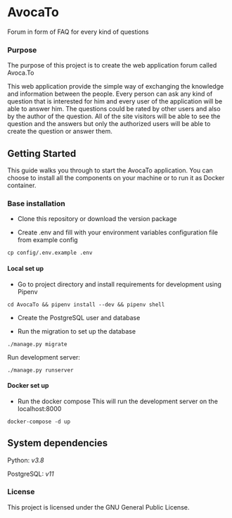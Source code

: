# AvocaTo
Forum in form of FAQ for every kind of questions

### Purpose
The purpose of this project is to create the web application forum called Avoca.To

This web application provide the simple way of exchanging the knowledge and information between the people. Every person can ask any kind of question that is interested for him and every user of the application will be able to answer him. The questions could be rated by other users and also by the author of the question.
All of the site visitors will be able to see the question and the answers but only the authorized users will be able to create the question or answer them.

## Getting Started
This guide walks you through to start the AvocaTo application.
You can choose to install all the components on your machine or to run it as Docker container.

### Base installation

* Clone this repository or download the version package

* Create .env and fill with your environment variables configuration file from example config
```
cp config/.env.example .env
```

#### Local set up

* Go to project directory and install requirements for development using Pipenv
```
cd AvocaTo && pipenv install --dev && pipenv shell
```

* Create the PostgreSQL user and database

* Run the migration to set up the database
```
./manage.py migrate
```

Run development server:
```
./manage.py runserver
```

#### Docker set up

* Run the docker compose
This will run the development server on the localhost:8000
```
docker-compose -d up
```

## System dependencies

Python: *v3.8*

PostgreSQL: *v11*


### License
This project is licensed under the GNU General Public License.
